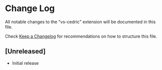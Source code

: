 # Change Log

All notable changes to the "vs-cedric" extension will be documented in this file.

Check [Keep a Changelog](http://keepachangelog.com/) for recommendations on how to structure this file.

## [Unreleased]

- Initial release